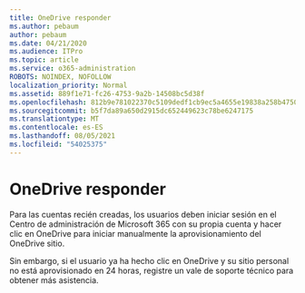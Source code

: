 ```yaml
---
title: OneDrive responder
ms.author: pebaum
author: pebaum
ms.date: 04/21/2020
ms.audience: ITPro
ms.topic: article
ms.service: o365-administration
ROBOTS: NOINDEX, NOFOLLOW
localization_priority: Normal
ms.assetid: 889f1e71-fc26-4753-9a2b-14508bc5d38f
ms.openlocfilehash: 812b9e781022370c5109dedf1cb9ec5a4655e19838a258b47508ca8e955a1250
ms.sourcegitcommit: b5f7da89a650d2915dc652449623c78be6247175
ms.translationtype: MT
ms.contentlocale: es-ES
ms.lasthandoff: 08/05/2021
ms.locfileid: "54025375"
---
```

# <a name="onedrive-not-responding"></a>OneDrive responder

Para las cuentas recién creadas, los usuarios deben iniciar sesión en el Centro de administración de Microsoft 365 con su propia cuenta y hacer clic en OneDrive para iniciar manualmente la aprovisionamiento del OneDrive sitio.
  
Sin embargo, si el usuario ya ha hecho clic en OneDrive y su sitio personal no está aprovisionado en 24 horas, registre un vale de soporte técnico para obtener más asistencia.
  

